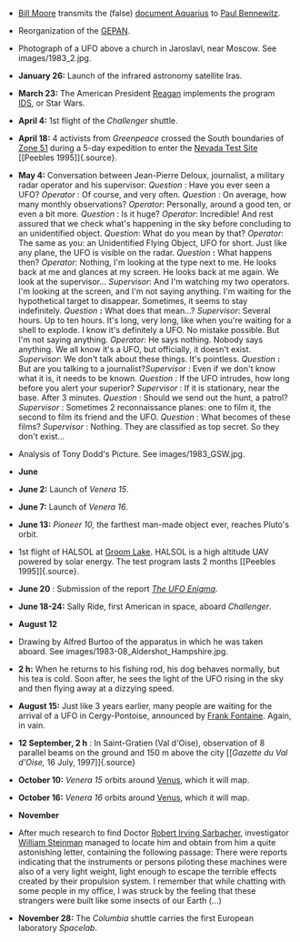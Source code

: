 ﻿

-   [Bill Moore](MooreWilliamLeonard.html) transmits the (false) [document Aquarius](Aquarius.html) to [Paul Bennewitz](BennewitzPaul.html).

-   Reorganization of the [GEPAN](GEPAN.html).


-   Photograph of a UFO above a church in Jaroslavl, near Moscow. See images/1983_2.jpg.


-   **January 26:** Launch of the infrared astronomy satellite Iras.


-   **March 23:** The American President [Reagan](ReaganRonaldWilson.html) implements the program [IDS](projets.html#IDS), or Star Wars.


-   **April 4:** 1st flight of the *Challenger* shuttle.


-   **April 18:** 4 activists from *Greenpeace* crossed the South boundaries of [Zone 51](Area51.html) during a 5-day expedition to enter the [Nevada Test Site](NTS.html) [\[Peebles 1995\]]{.source}.


-   **May 4:** Conversation between Jean-Pierre Deloux, journalist, a military radar operator and his supervisor: *Question* : Have you ever seen a UFO? *Operator* : Of course, and very often. *Question* : On average, how many monthly observations? *Operator*: Personally, around a good ten, or even a bit more. *Question* : Is it huge? *Operator*: Incredible! And rest assured that we check what's happening in the sky before concluding to an unidentified object. *Question*: What do you mean by that? *Operator*: The same as you: an Unidentified Flying Object, UFO for short. Just like any plane, the UFO is visible on the radar. *Question* **:** What happens then? *Operator*: Nothing, I'm looking at the type next to me. He looks back at me and glances at my screen. He looks back at me again. We look at the supervisor... *Supervisor*: And I'm watching my two operators. I'm looking at the screen, and I'm not saying anything. I'm waiting for the hypothetical target to disappear. Sometimes, it seems to stay indefinitely. *Question* **:** What does that mean\...? *Supervisor*: Several hours. Up to ten hours. It's long, very long, like when you're waiting for a shell to explode. I know it's definitely a UFO. No mistake possible. But I'm not saying anything. *Operator*: He says nothing. Nobody says anything. We all know it's a UFO, but officially, it doesn't exist. *Supervisor*: We don't talk about these things. It's pointless. *Question* **:** But are you talking to a journalist?*Supervisor* : Even if we don't know what it is, it needs to be known. *Question* : If the UFO intrudes, how long before you alert your superior? *Supervisor* : If it is stationary, near the base. After 3 minutes. *Question* : Should we send out the hunt, a patrol? *Supervisor* : Sometimes 2 reconnaissance planes: one to film it, the second to film its friend and the UFO. *Question* : What becomes of these films? *Supervisor* : Nothing. They are classified as top secret. So they don't exist...

- Analysis of Tony Dodd's Picture. See images/1983_GSW.jpg.

- **June**


-   **June 2:** Launch of *Venera 15*.


-   **June 7:** Launch of *Venera 16*.


-   **June 13:** *Pioneer 10,* the farthest man-made object ever, reaches Pluto's orbit.


-   1st flight of HALSOL at [Groom Lake](Area51.html). HALSOL is a high altitude UAV powered by solar energy. The test program lasts 2 months [\[Peebles 1995\]]{.source}.


-   **June 20** : Submission of the report *[The UFO Enigma](Documents/Officiels/SmithMarcia/index.html)*.


-   **June 18-24:** Sally Ride, first American in space, aboard *Challenger*.


- **August 12**

- Drawing by Alfred Burtoo of the apparatus in which he was taken aboard. See images/1983-08_Aldershot_Hampshire.jpg.


-   **2 h:** When he returns to his fishing rod, his dog behaves normally, but his tea is cold. Soon after, he sees the light of the UFO rising in the sky and then flying away at a dizzying speed.


-   **August 15:** Just like 3 years earlier, many people are waiting for the arrival of a UFO in Cergy-Pontoise, announced by [Frank Fontaine](temoins.html#FontaineFrank). Again, in vain.


-   **12 September, 2 h** : In Saint-Gratien (Val d'Oise),
    observation of 8 parallel beams on the ground and 150 m above
    the city [\[*Gazette du Val d'Oise,* 16 July, 1997\]]{.source}


-   **October 10:** *Venera 15* orbits around
    [Venus](Venus.html), which it will map.


-   **October 16:** *Venera 16* orbits around [Venus](Venus.html), which it will map.

- **November**


- After much research to find Doctor [Robert Irving Sarbacher](scientifiques.html#SarbacherRobertIrving), investigator [William Steinman](SteinmanWilliamS.html) managed to locate him and obtain from him a quite astonishing letter, containing the following passage: There were reports indicating that the instruments or persons piloting these machines were also of a very light weight, light enough to escape the terrible effects created by their propulsion system. I remember that while chatting with some people in my office, I was struck by the feeling that these strangers were built like some insects of our Earth (\...)


-   **November 28:** The *Columbia* shuttle carries the first European laboratory *Spacelab*.
